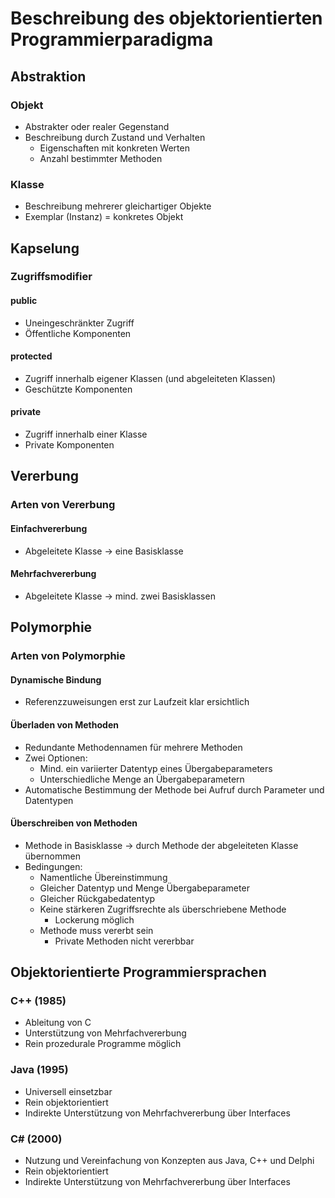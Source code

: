 # Beschreibung des objektorientierten Programmierparadigma

## Abstraktion

### Objekt
- Abstrakter oder realer Gegenstand
- Beschreibung durch Zustand und Verhalten
  - Eigenschaften mit konkreten Werten
  - Anzahl bestimmter Methoden
 
### Klasse
- Beschreibung mehrerer gleichartiger Objekte
- Exemplar (Instanz) = konkretes Objekt

## Kapselung

### Zugriffsmodifier

#### public
- Uneingeschränkter Zugriff
- Öffentliche Komponenten

#### protected
- Zugriff innerhalb eigener Klassen (und abgeleiteten Klassen)
- Geschützte Komponenten

#### private
- Zugriff innerhalb einer Klasse
- Private Komponenten

## Vererbung

### Arten von Vererbung

#### Einfachvererbung
- Abgeleitete Klasse -> eine Basisklasse

#### Mehrfachvererbung
- Abgeleitete Klasse -> mind. zwei Basisklassen

## Polymorphie

### Arten von Polymorphie

#### Dynamische Bindung
- Referenzzuweisungen erst zur Laufzeit klar ersichtlich

#### Überladen von Methoden
- Redundante Methodennamen für mehrere Methoden
- Zwei Optionen:
  - Mind. ein variierter Datentyp eines Übergabeparameters
  - Unterschiedliche Menge an Übergabeparametern
- Automatische Bestimmung der Methode bei Aufruf durch Parameter und Datentypen

#### Überschreiben von Methoden
- Methode in Basisklasse -> durch Methode der abgeleiteten Klasse übernommen
- Bedingungen:
  - Namentliche Übereinstimmung
  - Gleicher Datentyp und Menge Übergabeparameter
  - Gleicher Rückgabedatentyp
  - Keine stärkeren Zugriffsrechte als überschriebene Methode
    - Lockerung möglich
  - Methode muss vererbt sein
    - Private Methoden nicht vererbbar
   
## Objektorientierte Programmiersprachen

### C++ (1985)
- Ableitung von C
- Unterstützung von Mehrfachvererbung
- Rein prozedurale Programme möglich

### Java (1995)
- Universell einsetzbar
- Rein objektorientiert
- Indirekte Unterstützung von Mehrfachvererbung über Interfaces

### C# (2000)
- Nutzung und Vereinfachung von Konzepten aus Java, C++ und Delphi
- Rein objektorientiert
- Indirekte Unterstützung von Mehrfachvererbung über Interfaces
